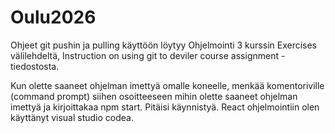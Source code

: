 # Oulu2026

Ohjeet git pushin ja pulling käyttöön löytyy Ohjelmointi 3 kurssin Exercises välilehdeltä, Instruction on using git to deviler course assignment - tiedostosta.

Kun olette saaneet ohjelman imettyä omalle koneelle, menkää komentoriville (command prompt) siihen osoitteeseen mihin olette saaneet ohjelman imettyä ja kirjoittakaa npm start. Pitäisi käynnistyä. React ohjelmointiin olen käyttänyt visual studio codea.
